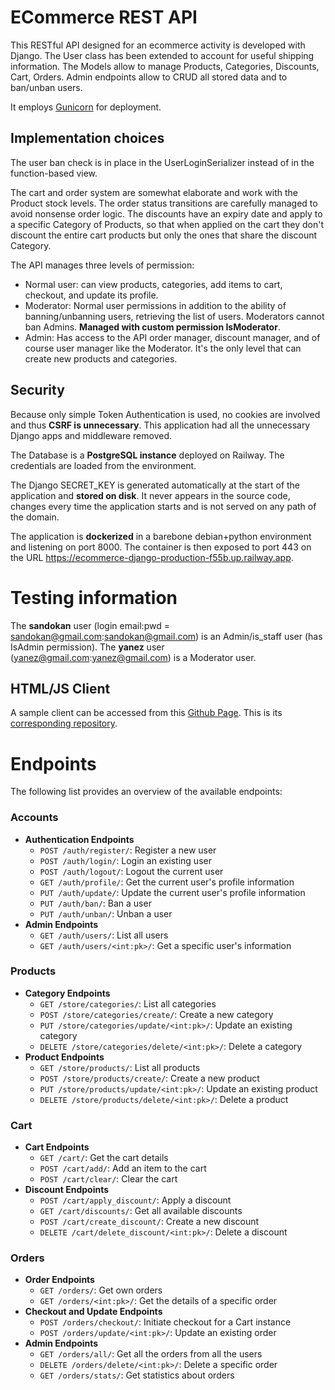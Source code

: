 # ECommerce REST API
This RESTful API designed for an ecommerce activity is developed with Django.
The User class has been extended to account for useful shipping information.
The Models allow to manage Products, Categories, Discounts, Cart, Orders.
Admin endpoints allow to CRUD all stored data and to ban/unban users.

It employs [Gunicorn](https://github.com/benoitc/gunicorn) for deployment.

## Implementation choices
The user ban check is in place in the UserLoginSerializer instead of in the function-based view.

The cart and order system are somewhat elaborate and work with the Product stock levels. The order status transitions are carefully managed
to avoid nonsense order logic. 
The discounts have an expiry date and apply to a specific Category of Products, so that when applied on the cart they don't
discount the entire cart products but only the ones that share the discount Category.

The API manages three levels of permission:
- Normal user: can view products, categories, add items to cart, checkout, and update its profile.
- Moderator: Normal user permissions in addition to the ability of banning/unbanning users, retrieving the list of users. Moderators cannot ban Admins. **Managed with custom permission IsModerator**.
- Admin: Has access to the API order manager, discount manager, and of course user manager like the Moderator. It's the only level that can create new products and categories.

## Security
Because only simple Token Authentication is used, no cookies are involved and thus **CSRF is unnecessary**. This application had all the unnecessary Django apps and middleware removed. 

The Database is a **PostgreSQL instance** deployed on Railway. The credentials are loaded from the environment.

The Django SECRET_KEY is generated automatically at the start of the application and **stored on disk**. It never appears in the source code, changes
every time the application starts and is not served on any path of the domain.

The application is **dockerized** in a barebone debian+python environment and listening on port 8000. The container is then exposed to port 443 on the URL https://ecommerce-django-production-f55b.up.railway.app.


# Testing information
The **sandokan** user (login email:pwd = sandokan@gmail.com:sandokan@gmail.com) is an Admin/is_staff user (has IsAdmin permission).
The **yanez** user (yanez@gmail.com:yanez@gmail.com) is a Moderator user.
## HTML/JS Client
A sample client can be accessed from this [Github Page](https://loremol.github.io/ecommerce-client/). This is its [corresponding repository](https://github.com/loremol/ecommerce-client).

# Endpoints
The following list provides an overview of the available endpoints:
### Accounts
*   **Authentication Endpoints**
    *   `POST /auth/register/`: Register a new user
    *   `POST /auth/login/`: Login an existing user
    *   `POST /auth/logout/`: Logout the current user
    *   `GET /auth/profile/`: Get the current user's profile information
    *   `PUT /auth/update/`: Update the current user's profile information
    *   `PUT /auth/ban/`: Ban a user
    *   `PUT /auth/unban/`: Unban a user
*   **Admin Endpoints**
    *   `GET /auth/users/`: List all users
    *   `GET /auth/users/<int:pk>/`: Get a specific user's information

### Products
*   **Category Endpoints**
    * `GET /store/categories/`: List all categories
    * `POST /store/categories/create/`: Create a new category
    * `PUT /store/categories/update/<int:pk>/`: Update an existing category
    * `DELETE /store/categories/delete/<int:pk>/`: Delete a category
*   **Product Endpoints**
    * `GET /store/products/`: List all products
    * `POST /store/products/create/`: Create a new product
    * `PUT /store/products/update/<int:pk>/`: Update an existing product
    * `DELETE /store/products/delete/<int:pk>/`: Delete a product

### Cart
*   **Cart Endpoints**
    *   `GET /cart/`: Get the cart details
    *   `POST /cart/add/`: Add an item to the cart
    *   `POST /cart/clear/`: Clear the cart
*   **Discount Endpoints**
    *   `POST /cart/apply_discount/`: Apply a discount
    *   `GET /cart/discounts/`: Get all available discounts
    *   `POST /cart/create_discount/`: Create a new discount
    *   `DELETE /cart/delete_discount/<int:pk>/`: Delete a discount

### Orders
*   **Order  Endpoints**
    *   `GET /orders/`: Get own orders
    *   `GET /orders/<int:pk>/`: Get the details of a specific order
*   **Checkout and Update Endpoints**
    *   `POST /orders/checkout/`: Initiate checkout for a Cart instance
    *   `POST /orders/update/<int:pk>/`: Update an existing order
*   **Admin Endpoints**
    *   `GET /orders/all/`: Get all the orders from all the users
    *   `DELETE /orders/delete/<int:pk>/`: Delete a specific order
    *   `GET /orders/stats/`: Get statistics about orders